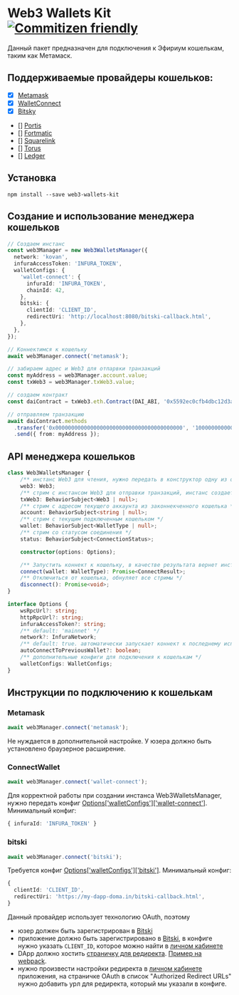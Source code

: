 # Web3 Wallets Kit [![Commitizen friendly](https://img.shields.io/badge/commitizen-friendly-brightgreen.svg)](http://commitizen.github.io/cz-cli/)

Данный пакет предназначен для подключения к Эфириум кошелькам, таким как Метамаск.

## Поддерживаемые провайдеры кошельков:

- [x] [Metamask](https://metamask.io/)
- [x] [WalletConnect](https://walletconnect.org/)
- [x] [Bitsky](https://www.bitski.com/)
- [] [Portis](https://www.portis.io/)
- [] [Fortmatic](https://fortmatic.com/)
- [] [Squarelink](https://squarelink.com/)
- [] [Torus](https://tor.us/)
- [] [Ledger](https://www.ledger.com/)

## Установка

`npm install --save web3-wallets-kit`

## Создание и использование менеджера кошельков

```typescript
// Создаем инстанс
const web3Manager = new Web3WalletsManager({
  network: 'kovan',
  infuraAccessToken: 'INFURA_TOKEN',
  walletConfigs: {
    'wallet-connect': {
      infuraId: 'INFURA_TOKEN',
      chainId: 42,
    },
    bitski: {
      clientId: 'CLIENT_ID',
      redirectUri: 'http://localhost:8080/bitski-callback.html',
    },
  },
});

// Коннектимся к кошельку
await web3Manager.connect('metamask');

// забираем адрес и Web3 для отпарвки транзакций
const myAddress = web3Manager.account.value;
const txWeb3 = web3Manager.txWeb3.value;

// создаем контракт
const daiContract = txWeb3.eth.Contract(DAI_ABI, '0x5592ec0cfb4dbc12d3ab100b257153436a1f0fea');

// отправляем транзакцию
await daiContract.methods
  .transfer('0x0000000000000000000000000000000000000000', '1000000000000000000')
  .send({ from: myAddress });
```

## API менеджера кошельков

```typescript
class Web3WalletsManager {
    /** инстанс Web3 для чтения, нужно передать в конструктор одну из опций wsRpcUrl, httpRpcUrl или infuraAccessToken */
    web3: Web3;
    /** стрим с инстансом Web3 для отправки транзакций, инстанс создается после успешного коннекта с кошельком */
    txWeb3: BehaviorSubject<Web3 | null>;
    /** стрим с адресом текущего аккаунта из законнекченного кошелька */
    account: BehaviorSubject<string | null>;
    /** стрим с текущим подключенным кошельком */
    wallet: BehaviorSubject<WalletType | null>;
    /** стрим со статусом соединения */
    status: BehaviorSubject<ConnectionStatus>;

    constructor(options: Options);

    /** Запустить коннект к кошельку, в качестве результата вернет инстанс Web3 для отправки транзакций и адрес аккаунта */
    connect(wallet: WalletType): Promise<ConnectResult>;
    /** Отключиться от кошелька, обнуляет все стримы */
    disconnect(): Promise<void>;
}

interface Options {
    wsRpcUrl?: string;
    httpRpcUrl?: string;
    infuraAccessToken?: string;
    /** default: 'mainnet' */
    network?: InfuraNetwork;
    /** default: true. автоматически запускает коннект к последнему использованному кошельку */
    autoConnectToPreviousWallet?: boolean;
    /** дополнительные конфиги для подключения к кошелькам */
    walletConfigs: WalletConfigs;
}
```

## Инструкции по подключению к кошелькам

### Metamask

```typescript
await web3Manager.connect('metamask');
```

Не нуждается в дополнительной настройке. У юзера должно быть установлено браузерное расширение.

### ConnectWallet

```typescript
await web3Manager.connect('wallet-connect');
```

Для корректной работы при создании инстанса Web3WalletsManager, нужно передать конфиг [Options['walletConfigs']['wallet-connect']](https://github.com/akropolisio/web3-wallets-kit/blob/master/%40types/walletconnect/web3-provider.d.ts#L7-L23). Минимальный конфиг:

```typescript
{ infuraId: 'INFURA_TOKEN' }
```

### bitski

```typescript
await web3Manager.connect('bitski');
```

Требуется конфиг [Options['walletConfigs']['bitski']](https://github.com/akropolisio/web3-wallets-kit/blob/master/src/Web3WalletsManager/types.ts#L66-L71). Минимальный конфиг:

```typescript
{
  clientId: 'CLIENT_ID',
  redirectUri: 'https://my-dapp-doma.in/bitski-callback.html',
}
```

Данный провайдер использует технологию OAuth, поэтому
- юзер должен быть зарегистрирован в [Bitski](https://www.bitski.com/users/)
- приложение должно быть зарегистрировано в [Bitski](https://www.bitski.com/developers/), в конфиге нужно указать `CLIENT_ID`, которое можно найти в [личном кабинете](https://developer.bitski.com/)
- DApp должно хостить [страничку для редиректа](./assets/bitski/bitski-callback.html). [Пример на webpack](./examples/bitski-callback-webpack.md).
- нужно произвести настройки редиректа в [личном кабинете](https://developer.bitski.com/) приложения, на страничке OAuth в список "Authorized Redirect URLs" нужно добавить урл для редиректа, который мы указали в конфиге.
